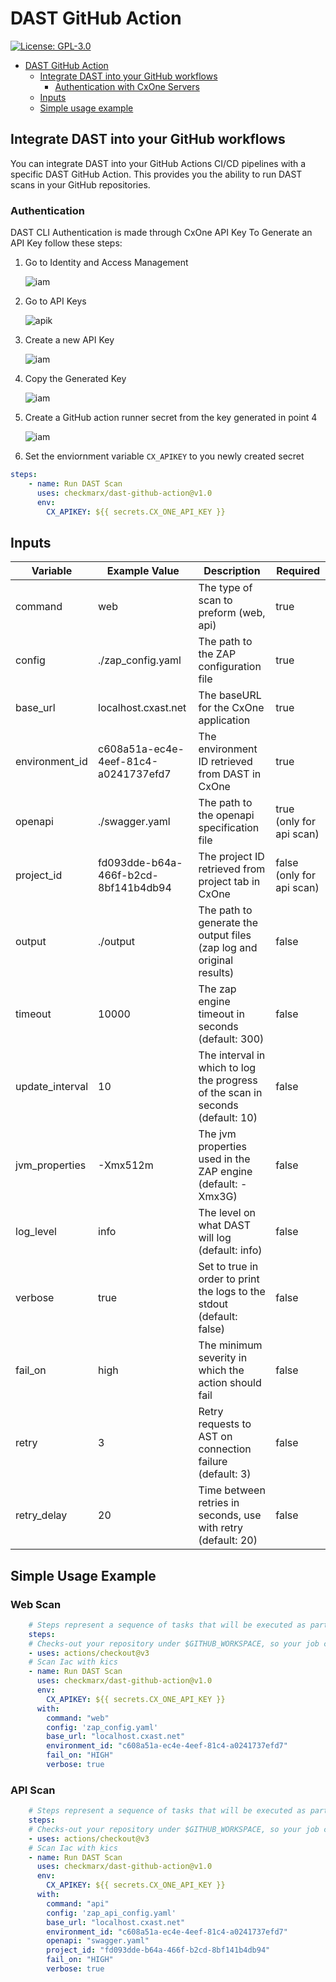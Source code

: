 # DAST GitHub Action

[![License: GPL-3.0](https://img.shields.io/badge/License-GPL3.0-yellow.svg)](https://www.gnu.org/licenses)

- [DAST GitHub Action](#dast-github-action)
  - [Integrate DAST into your GitHub workflows](#integrate-dast-into-your-github-workflows)
    - [Authentication with CxOne Servers](#authentication)
  - [Inputs](#inputs)
  - [Simple usage example](#simple-usage-example)

## Integrate DAST into your GitHub workflows

You can integrate DAST into your GitHub Actions CI/CD pipelines with a specific DAST GitHub Action.
This provides you the ability to run DAST scans in your GitHub repositories.

### Authentication

DAST CLI Authentication is made through CxOne API Key
To Generate an API Key follow these steps:

1. Go to Identity and Access Management

   <img alt="iam" src="docs/img/iam.png">

2. Go to API Keys

   <img alt="apik" src="docs/img/api_key.png">

3. Create a new API Key

   <img alt="iam" src="docs/img/create_key.png">

4. Copy the Generated Key

   <img alt="iam" src="docs/img/key.png"> 

5. Create a GitHub action runner secret from the key generated in point 4

   <img alt="iam" src="docs/img/secret.png">

6. Set the enviornment variable `CX_APIKEY` to you newly created secret

```yaml
steps:
    - name: Run DAST Scan
      uses: checkmarx/dast-github-action@v1.0
      env:
        CX_APIKEY: ${{ secrets.CX_ONE_API_KEY }}
```

## Inputs

| Variable 	        | Example Value 	                         | Description 	                                                                   | Required                  |
|-------------------|-----------------------------------------|---------------------------------------------------------------------------------|---------------------------|
| command           | web      	                              | The type of scan to preform (web, api)                                          | true                      |
| config            | ./zap_config.yaml                       | The path to the ZAP configuration file                                          | true                      |
 | base_url          | localhost.cxast.net                     | The baseURL for the CxOne application                                           | true                      |
| environment_id    | c608a51a-ec4e-4eef-81c4-a0241737efd7  	 | The environment ID retrieved from DAST in CxOne	                                | true                      |
| openapi  	        | 	           ./swagger.yaml              | The path to the openapi specification file 	                                    | true (only for api scan)  |
| project_id 	      | fd093dde-b64a-466f-b2cd-8bf141b4db94	   | The project ID retrieved from project tab in CxOne  	                           | false (only for api scan) |
| output	           | 	 ./output                              | The path to generate the output files (zap log and original results) 	          | false                     |
| timeout 	         | 10000 	                                 | The zap engine timeout in seconds (default: 300) 	                              | false                     |
| update_interval 	 | 	 10                                    | The interval in which to log the progress of the scan in seconds (default: 10) 	 | false                     |
| jvm_properties 	  | -Xmx512m   	                            | 	The jvm properties used in the ZAP engine (default: -Xmx3G)                    | false                     |
| log_level 	       | info   	                                | The level on what DAST will log (default: info)	                                | false                     |
| 	verbose          | 	 true                                  | Set to true in order to print the logs to the stdout (default: false)	          | false                     |
| fail_on 	         | high 	                                  | 	The minimum severity in which the action should fail                           | false                     |
| retry	            | 3 	                                     | Retry requests to AST on connection failure (default: 3)	                       | false                     |
| retry_delay	      | 	  20                                   | 	Time between retries in seconds, use with retry (default: 20)                  | false                     |

## Simple Usage Example

### Web Scan

```yaml
    # Steps represent a sequence of tasks that will be executed as part of the job
    steps:
    # Checks-out your repository under $GITHUB_WORKSPACE, so your job can access it
    - uses: actions/checkout@v3
    # Scan Iac with kics
    - name: Run DAST Scan
      uses: checkmarx/dast-github-action@v1.0
      env:
        CX_APIKEY: ${{ secrets.CX_ONE_API_KEY }}
      with:
        command: "web"
        config: 'zap_config.yaml'
        base_url: "localhost.cxast.net"
        environment_id: "c608a51a-ec4e-4eef-81c4-a0241737efd7"
        fail_on: "HIGH"
        verbose: true
```

### API Scan

```yaml
    # Steps represent a sequence of tasks that will be executed as part of the job
    steps:
    # Checks-out your repository under $GITHUB_WORKSPACE, so your job can access it
    - uses: actions/checkout@v3
    # Scan Iac with kics
    - name: Run DAST Scan
      uses: checkmarx/dast-github-action@v1.0
      env:
        CX_APIKEY: ${{ secrets.CX_ONE_API_KEY }}
      with:
        command: "api"
        config: 'zap_api_config.yaml'
        base_url: "localhost.cxast.net"
        environment_id: "c608a51a-ec4e-4eef-81c4-a0241737efd7"
        openapi: "swagger.yaml"
        project_id: "fd093dde-b64a-466f-b2cd-8bf141b4db94"
        fail_on: "HIGH"
        verbose: true
```